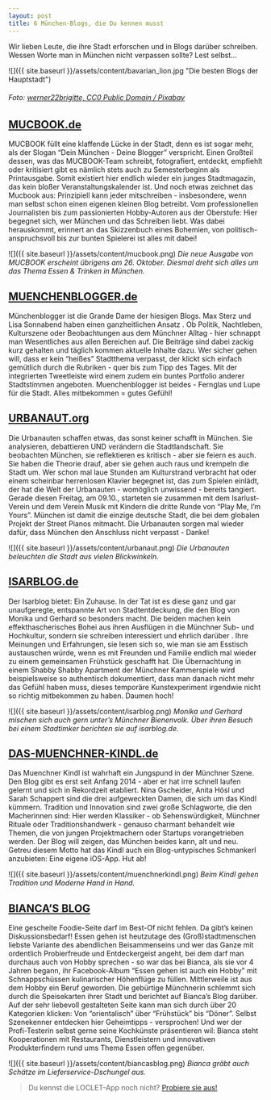 ```yaml
---
layout: post
title: 6 München-Blogs, die Du kennen musst
---
```


Wir lieben Leute, die ihre Stadt erforschen und in Blogs darüber schreiben. Wessen Worte man in München nicht 
verpassen sollte? Lest selbst…

![]({{ site.baseurl }}/assets/content/bavarian_lion.jpg "Die besten Blogs der Hauptstadt")
###### Foto: [werner22brigitte, CC0 Public Domain /  Pixabay](https://pixabay.com/de/mosaik-bildmaterial-geb%C3%A4ude-haus-333236/) 

## [MUCBOOK.de](http://www.mucbook.de)

MUCBOOK füllt eine klaffende Lücke in der Stadt, denn es ist sogar mehr, als der Slogan “Dein München  - Deine 
Blogger” verspricht. Einen Großteil dessen, was das MUCBOOK-Team schreibt, fotografiert, entdeckt, empfiehlt oder 
kritisiert gibt es nämlich stets auch zu Semesterbeginn als Printausgabe. Somit existiert hier endlich wieder ein 
junges Stadtmagazin, das kein bloßer Veranstaltungskalender ist. Und noch etwas zeichnet das Mucbook aus: 
Prinzipiell kann jeder mitschreiben - insbesondere, wenn man selbst schon einen eigenen kleinen Blog betreibt. Vom 
professionellen Journalisten bis zum passionierten Hobby-Autoren aus der Oberstufe: Hier begegnet sich, wer München 
und das Schreiben liebt. Was dabei herauskommt, erinnert an das Skizzenbuch eines Bohemien, von 
politisch-anspruchsvoll bis zur bunten Spielerei ist alles mit dabei!

![]({{ site.baseurl }}/assets/content/mucbook.png)
*Die neue Ausgabe von MUCBOOK erscheint übrigens am 26. Oktober. Diesmal dreht sich alles um das Thema Essen & 
Trinken in München.*


## [MUENCHENBLOGGER.de](http://www.muenchenblogger.de)

Münchenblogger ist die Grande Dame der hiesigen Blogs. Max Sterz und Lisa Sonnabend haben einen ganzheitlichen Ansatz
. Ob Politik, Nachtleben, Kulturszene oder Beobachtungen aus dem Münchner Alltag - hier schnappt man Wesentliches aus
allen Bereichen auf. Die Beiträge sind dabei zackig kurz gehalten und täglich kommen aktuelle Inhalte dazu. Wer 
sicher gehen will, dass er kein “heißes” Stadtthema verpasst, der klickt sich einfach gemütlich durch die Rubriken - 
quer bis zum Tipp des Tages. Mit der integrierten Tweetleiste wird einem zudem ein buntes Portfolio anderer 
Stadtstimmen angeboten. Muenchenblogger ist beides -  Fernglas und Lupe für die Stadt. Alles mitbekommen = gutes Gefühl!


## [URBANAUT.org](http://www.urbanut.org)

Die Urbanauten schaffen etwas, das sonst keiner schafft in München. Sie analysieren, debattieren UND verändern die 
Stadtlandschaft. Sie beobachten München, sie reflektieren es kritisch - aber sie feiern es auch. Sie haben die 
Theorie drauf, aber sie gehen auch raus und krempeln die Stadt um. Wer schon mal laue Stunden am Kulturstrand 
verbracht hat oder einem scheinbar herrenlosen Klavier begegnet ist, das zum Spielen einlädt, der hat die Welt der 
Urbanauten - womöglich unwissend - bereits tangiert. Gerade diesen Freitag, am 09.10., starteten sie zusammen mit dem
Isarlust-Verein und dem Verein Musik mit Kindern die dritte Runde von “Play Me, I’m Yours”. München ist damit die 
einzige deutsche Stadt, die bei dem globalen Projekt der Street Pianos mitmacht. Die Urbanauten sorgen mal wieder 
dafür, dass München den Anschluss nicht verpasst - Danke!

![]({{ site.baseurl }}/assets/content/urbanaut.png)
*Die Urbanauten beleuchten die Stadt aus vielen Blickwinkeln.*


## [ISARBLOG.de](http://www.isarblog.de)

Der Isarblog bietet: Ein Zuhause. In der Tat ist es diese ganz und gar unaufgeregte, entspannte Art von 
Stadtentdeckung, die den Blog von Monika und Gerhard so besonders macht. Die beiden machen kein effekthascherisches 
Bohei aus ihren Ausflügen in die Münchner Sub- und Hochkultur, sondern sie schreiben interessiert und ehrlich darüber
. Ihre Meinungen und Erfahrungen, sie lesen sich so, wie man sie am Esstisch austauschen würde, wenn es  mit Freunden
und Familie endlich mal wieder zu einem gemeinsamen Frühstück geschafft hat. Die Übernachtung in einem Shabby Shabby
Apartment der Münchner Kammerspiele wird beispielsweise so authentisch dokumentiert, dass man danach nicht mehr das
Gefühl haben muss, dieses temporäre Kunstexperiment irgendwie nicht so richtig mitbekommen zu haben. Daumen hoch!

![]({{ site.baseurl }}/assets/content/isarblog.png)
*Monika und Gerhard mischen sich auch gern unter’s Münchner Bienenvolk. Über ihren Besuch bei einem Stadtimker 
berichten sie auf isarblog.de.*


## [DAS-MUENCHNER-KINDL.de](http://das-muenchner-kindl.de)

Das Muenchner Kindl ist wahrhaft ein Jungspund in der Münchner Szene. Den Blog gibt es erst seit Anfang 2014 - aber 
er hat irre schnell laufen gelernt und sich in Rekordzeit etabliert. Nina Gscheider, Anita Hösl und Sarah Schappert 
sind die drei aufgeweckten Damen, die sich um das Kindl kümmern. Tradition und Innovation sind zwei große 
Schlagworte, die den Macherinnen sind: Hier werden Klassiker - ob Sehenswürdigkeit, Münchner Rituale oder 
Traditionshandwerk - genauso charmant behandelt wie Themen, die von jungen Projektmachern oder Startups 
vorangetrieben werden. Der Blog will zeigen, das München beides kann, alt und neu. Getreu diesem Motto hat das Kindl 
auch ein Blog-untypisches Schmankerl anzubieten: Eine eigene iOS-App. Hut ab!

![]({{ site.baseurl }}/assets/content/muenchnerkindl.png)
*Beim Kindl gehen Tradition und Moderne Hand in Hand.*


## [BIANCA’S BLOG](http://essengehenistaucheinhobby.de)

Eine gescheite Foodie-Seite darf im Best-Of nicht fehlen. Da gibt’s keinen Diskussionsbedarf! Essen gehen ist 
heutzutage des (Groß)stadtmenschen liebste Variante des abendlichen Beisammenseins und wer das Ganze mit ordentlich 
Probierfreude und Entdeckergeist angeht, bei dem darf man durchaus auch von Hobby sprechen - so war das bei Bianca, 
als sie vor 4 Jahren begann, ihr Facebook-Album “Essen gehen ist auch ein Hobby” mit Schnappschüssen kulinarischer 
Höhenflüge zu füllen. Mittlerweile ist aus dem Hobby ein Beruf geworden. Die gebürtige Münchnerin schlemmt sich durch
die Speisekarten ihrer Stadt und berichtet auf Bianca’s Blog darüber. Auf der sehr liebevoll gestalteten Seite kann 
man sich durch über 20 Kategorien klicken: Von “orientalisch” über “Frühstück” bis “Döner”. Selbst Szenekenner 
entdecken hier Geheimtipps - versprochen! Und wer der Profi-Testerin selbst gerne seine Kochkünste präsentieren wil: 
Bianca steht Kooperationen mit Restaurants, Dienstleistern und innovativen Produkterfindern rund ums Thema Essen 
offen gegenüber.

![]({{ site.baseurl }}/assets/content/biancasblog.png)
*Bianca gräbt auch Schätze im Lieferservice-Dschungel aus.*


> Du kennst die LOCLET-App noch nicht? [Probiere sie aus!](https://app.adjust.com/jjtlsl?fallback=http%3A%2F%2Fapp.loclet.com)